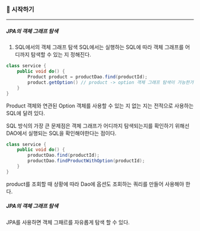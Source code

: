 ### 📢 시작하기

---
##### JPA의 객체 그래프 탐색


1. SQL에서의 객체 그래프 탐색
SQL에서는 실행하는 SQL에 따라 객체 그래프를 어디까지 탐색할 수 있는 지 정해진다.


```java
class service {
    public void do() {
        Product product = productDao.find(productId);
        product.getOption() // product -> option 객체 그래프 탐색이 가능한가?
    }
}
```

Product 객체와 연관된 Option 객체를 사용할 수 있는 지 없는 지는 전적으로 사용하는 SQL에 달려 있다.

SQL 방식의 가장 큰 문제점은 객체 그래프가 어디까지 탐색되는지를 확인하기 위해선 DAO에서 실행되는 SQL을 확인해야한다는 점이다.


```java
class service {
    public void do() {
        productDao.find(productId);
        productDao.findProductWithOption(productId);
    }
}
```

product를 조회할 때 상황에 따라 Dao에 옵션도 조회하는 쿼리를 만들어 사용해야 한다.


##### JPA의 객체 그래프 탐색
JPA를 사용하면 객체 그패르를 자유롭게 탐색 할 수 있다.






